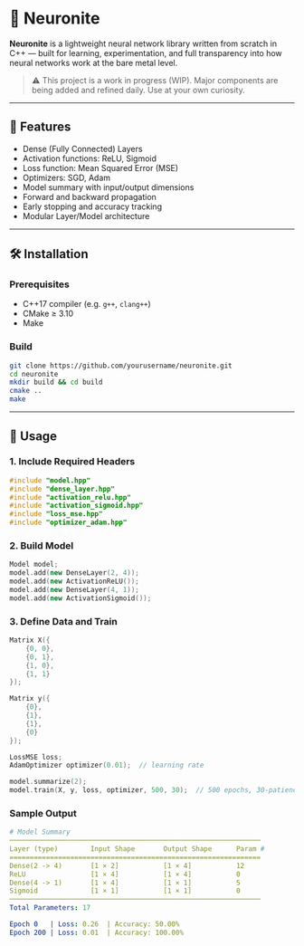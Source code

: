 # 🧠 Neuronite

**Neuronite** is a lightweight neural network library written from scratch in C++ — built for learning, experimentation, and full transparency into how neural networks work at the bare metal level.

> ⚠️ This project is a work in progress (WIP). Major components are being added and refined daily. Use at your own curiosity.

---

## 🚀 Features

- Dense (Fully Connected) Layers
- Activation functions: ReLU, Sigmoid
- Loss function: Mean Squared Error (MSE)
- Optimizers: SGD, Adam
- Model summary with input/output dimensions
- Forward and backward propagation
- Early stopping and accuracy tracking
- Modular Layer/Model architecture

---

## 🛠️ Installation

### Prerequisites
- C++17 compiler (e.g. `g++`, `clang++`)
- CMake ≥ 3.10
- Make

### Build

```bash
git clone https://github.com/yourusername/neuronite.git
cd neuronite
mkdir build && cd build
cmake ..
make
```

---

## 🧪 Usage

### 1. Include Required Headers

```cpp
#include "model.hpp"
#include "dense_layer.hpp"
#include "activation_relu.hpp"
#include "activation_sigmoid.hpp"
#include "loss_mse.hpp"
#include "optimizer_adam.hpp"
```

### 2. Build Model

```cpp
Model model;
model.add(new DenseLayer(2, 4));
model.add(new ActivationReLU());
model.add(new DenseLayer(4, 1));
model.add(new ActivationSigmoid());
```

### 3. Define Data and Train

```cpp
Matrix X({
    {0, 0},
    {0, 1},
    {1, 0},
    {1, 1}
});

Matrix y({
    {0},
    {1},
    {1},
    {0}
});

LossMSE loss;
AdamOptimizer optimizer(0.01);  // learning rate

model.summarize(2);
model.train(X, y, loss, optimizer, 500, 30);  // 500 epochs, 30-patience early stop

```

### Sample Output

```yaml
# Model Summary
──────────────────────────────────────────────────────────────
Layer (type)        Input Shape       Output Shape      Param #
==============================================================
Dense(2 -> 4)       [1 × 2]           [1 × 4]           12
ReLU                [1 × 4]           [1 × 4]           0
Dense(4 -> 1)       [1 × 4]           [1 × 1]           5
Sigmoid             [1 × 1]           [1 × 1]           0
──────────────────────────────────────────────────────────────
Total Parameters: 17

Epoch 0   | Loss: 0.26  | Accuracy: 50.00%
Epoch 200 | Loss: 0.01  | Accuracy: 100.00%

```
